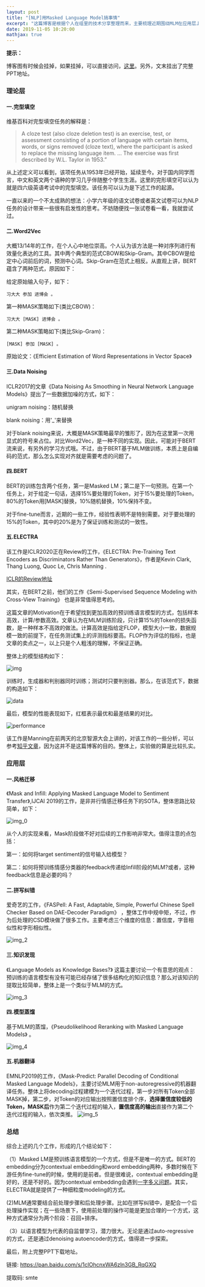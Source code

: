 ```yaml
---
layout: post
title: "[NLP]用Masked Language Model搞事情"
excerpt: "这篇博客是根据个人在组里的技术分享整理而来，主要梳理近期围绕MLM在应用层上的一些工作。比如，可以用于情感迁移，中文纠错，知识发现等。"
date: 2019-11-05 10:20:00
mathjax: true
---
```


**提示：**

博客图有时候会挂掉，如果挂掉，可以直接访问，[这里](https://github.com/zhpmatrix/zhpmatrix.github.io/blob/master/_posts/2019-11-05-mlm.md)。另外，文末挂出了完整PPT地址。


### 理论层

#### 一.完型填空

维基百科对完型填空任务的解释是：

>A cloze test (also cloze deletion test) is an exercise, test, or assessment consisting of a portion of language with certain items, words, or signs removed (cloze text), where the participant is asked to replace the missing language item. … The exercise was first described by W.L. Taylor in 1953.”从上述定义可以看到，该项任务从1953年已经开始，延续至今。对于国内同学而言，中文和英文两个语种的学习几乎伴随整个学生生涯。这里的完形填空可以认为就是四六级英语考试中的完型填空。该任务可以认为是下述工作的起源。

一直以来的一个不太成熟的想法：小学六年级的语文试卷或者英文试卷可以为NLP任务的设计带来一些很有启发性的思考。不妨随便找一张试卷看一看，我就尝试过。#### 二.Word2Vec

大概13/14年的工作，在个人心中地位崇高。个人认为该方法是一种对序列进行有效量化表达的工具。其中两个典型的范式CBOW和Skip-Gram。其中CBOW是给定中心词前后的词，预测中心词。Skip-Gram在范式上相反。从直观上讲，BERT蕴含了两种范式，原因如下：

给定原始输入句子，如下：

	习大大 参加 进博会 。

第一种MASK策略如下(类比CBOW)：

	习大大 [MASK] 进博会 。

第二种MASK策略如下(类比Skip-Gram)：

	[MASK] 参加 [MASK] 。

原始论文：《Efficient Estimation of Word Representations in Vector Space》

#### 三.Data Noising

ICLR2017的文章《Data Noising As Smoothing in Neural Network Language Models》提出了一些数据加噪的方式，如下：

unigram noising：随机替换

blank noising：用'_'来替换

对于blank noising来说，大概是MASK策略最早的雏形了，因为在这里第一次用显式的符号来占位。对比Word2Vec，是一种不同的实现。因此，可能对于BERT流来说，有另外的学习方式哦。不过，由于BERT基于MLM做训练，本质上是自编码的范式，那么怎么实现对齐就是需要考虑的问题了。

#### 四.BERT

BERT的训练包含两个任务，第一是Masked LM；第二是下一句预测。在第一个任务上，对于给定一句话，选择15%要处理的Token，对于15%要处理的Token，80%的Token用[MASK]替换，10%随机替换，10%保持不变。

对于fine-tune而言，近期的一些工作，经验性表明不是特别需要。对于要处理的15%的Token，其中的20%是为了保证训练和测试的一致性。

#### 五.ELECTRA

该工作是ICLR2020正在Review的工作，《ELECTRA: Pre-Training Text Encoders as Discriminators Rather Than Generators》，作者是Kevin Clark, Thang Luong, Quoc Le, Chris Manning.

[ICLR的Review地址](https://openreview.net/forum?id=r1xMH1BtvB)

其实，在BERT之前，他们的工作《Semi-Supervised Sequence Modeling with Cross-View Training》也是非常值得思考的。

这篇文章的Motivation在于希望找到更加高效的预训练语言模型的方式，包括样本高效，计算/参数高效。文章认为在MLM训练阶段，只计算15%的Token的损失函数，是一种样本不高效的做法。计算高效是指给定FLOP，模型大小一致，数据规模一致的前提下，在任务测试集上的评测指标要高。FLOP作为评估的指标，也是文章的卖点之一，以上只是个人粗浅的理解，不保证正确。

整体上的模型结构如下：

![img](https://wx1.sinaimg.cn/mw690/aba7d18bly1g8mzvi5ts2j20t507e3zs.jpg)

训练时，生成器和判别器同时训练；测试时只要判别器。那么，在该范式下，数据的构造如下：

![data](https://wx2.sinaimg.cn/mw690/aba7d18bly1g8mzv7fwshj20oc074aaz.jpg)

最后，模型的性能表现如下，红框表示最优和最差结果的对比。

![performance](https://wx4.sinaimg.cn/mw690/aba7d18bly1g8mzvdteeej20v80gp40z.jpg)

该工作是Manning在前两天的北京智源大会上讲的，对该工作的一些分析，可以参考[知乎文章](https://zhuanlan.zhihu.com/p/89763176)，因为这并不是这篇博客的目的。整体上，实验做的算是比较扎实。

### 应用层

#### 一.风格迁移

《Mask and Inﬁll: Applying Masked Language Model to Sentiment Transfer》,IJCAI 2019的工作，是非并行情感迁移任务下的SOTA，整体思路比较简单，如下：

![img_0](https://wx4.sinaimg.cn/mw690/aba7d18bly1g8n075h5ypj20f40ccdhw.jpg)

从个人的实现来看，Mask阶段做不好对后续的工作影响非常大。值得注意的点包括：

第一：如何将target sentiment的信号输入给模型？

第二：如何将预训练情感分类器的feedback传递给Infill阶段的MLM?或者，这种feedback信息是必要的吗？

#### 二.拼写纠错

爱奇艺的工作，《FASPell: A Fast, Adaptable, Simple, Powerful Chinese Spell Checker Based on DAE-Decoder Paradigm》，整体工作中规中矩，不过，作为后处理的CSD模块做了很多工作。主要考虑三个维度的信息：置信度，字音相似性和字形相似性。

![img_2](https://wx2.sinaimg.cn/mw690/aba7d18bly1g8n07dp2pmj20gb0jotb8.jpg)

#### 三.知识发现

《Language Models as Knowledge Bases?》这篇主要讨论一个有意思的观点：预训练的语言模型有没有可能已经存储了很多结构化的知识信息？那么对该知识的提取比较简单，整体上是一个类似于MLM的方式。

![img_3](https://wx3.sinaimg.cn/mw690/aba7d18bly1g8n07ho8kij20km0fugoa.jpg)

#### 四.模型蒸馏

基于MLM的蒸馏，《Pseudolikelihood Reranking with Masked Language Models》。

![img_4](https://wx3.sinaimg.cn/mw690/aba7d18bly1g8n07lj4kqj20y60fqwfr.jpg)

#### 五.机器翻译

EMNLP2019的工作，《Mask-Predict: Parallel Decoding of Conditional Masked Language Models》，主要讨论MLM用于non-autoregressive的机器翻译任务。整体上将decoding过程建模为一个迭代过程，第一步对所有Token全部MASK掉，第二步，对Token的对应输出按照置信度排个序，**选择置信度较低的Token，MASK后**作为第二个迭代过程的输入，**置信度高的输出**直接作为第二个迭代过程的输入，依次类推。
![img_5](https://wx3.sinaimg.cn/mw690/aba7d18bly1g8n079utbij20xf05k763.jpg)

### 总结

综合上述的几个工作，形成的几个结论如下：

（1）Masked LM是预训练语言模型的一个方式，但是不是唯一的方式。BERT的embedding分为contextual embedding和word embedding两种，多数时候在下游任务fine-tune的时候，使用的是前者。但是很难说，contextual embedding是好的，还是不好的。因为contextual embedding会遇到[一字多义问题](https://towardsdatascience.com/visualisation-of-embedding-relations-word2vec-bert-64d695b7f36)。其实，ELECTRA就是提供了一种细粒度modeling的方式。

(2)MLM通常要结合前处理步骤和后处理步骤。比如在拼写纠错中，是配合一个后处理操作实现；在一些场景下，使用前处理的操作可能是更加合理的一个方式，这种方式通常分为两个阶段：召回+排序。

（3）以语言模型为代表的自监督学习，潜力很大。无论是通过auto-regressive的方式，还是通过denoising autoencoder的方式，值得进一步探索。

最后，附上完整PPT下载地址。

链接: https://pan.baidu.com/s/1clOhcnxWA6zln3GB_RqGXQ

提取码: smte








